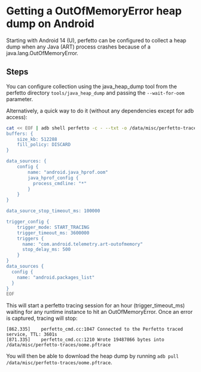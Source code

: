 # Getting a OutOfMemoryError heap dump on Android

Starting with Android 14 (U), perfetto can be configured to collect a heap dump
when any Java (ART) process crashes because of a java.lang.OutOfMemoryError.

## Steps

You can configure collection using the java_heap_dump tool from the perfetto
directory `tools/java_heap_dump` and passing the `--wait-for-oom` parameter.

Alternatively, a quick way to do it (without any dependencies except for adb
access):

```bash
cat << EOF | adb shell perfetto -c - --txt -o /data/misc/perfetto-traces/oome.pftrace
buffers: {
    size_kb: 512288
    fill_policy: DISCARD
}

data_sources: {
    config {
        name: "android.java_hprof.oom"
        java_hprof_config {
          process_cmdline: "*"
        }
    }
}

data_source_stop_timeout_ms: 100000

trigger_config {
    trigger_mode: START_TRACING
    trigger_timeout_ms: 3600000
    triggers {
      name: "com.android.telemetry.art-outofmemory"
      stop_delay_ms: 500
    }
}
data_sources {
  config {
    name: "android.packages_list"
  }
}
EOF
```

This will start a perfetto tracing session for an hour (trigger_timeout_ms)
waiting for any runtime instance to hit an OutOfMemoryError. Once an error is captured, tracing will stop:

```text
[862.335]    perfetto_cmd.cc:1047 Connected to the Perfetto traced service, TTL: 3601s
[871.335]    perfetto_cmd.cc:1210 Wrote 19487866 bytes into /data/misc/perfetto-traces/oome.pftrace
```

You will then be able to download the heap dump by running
`adb pull /data/misc/perfetto-traces/oome.pftrace`.
